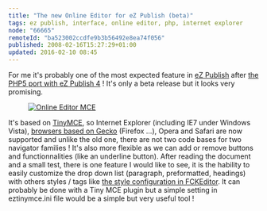 ```yaml
---
title: "The new Online Editor for eZ Publish (beta)"
tags: ez publish, interface, online editor, php, internet explorer
node: "66665"
remoteId: "ba523002ccdfe9b3b56492e8ea74f056"
published: 2008-02-16T15:27:29+01:00
updated: 2016-02-10 08:45
---
```


For me it's probably one of the most expected feature in [eZ
Publish](/tag/ez-publish) after [the PHP5 port with eZ Publish
4](/post/ez-publish-4) ! It's only a beta release but it looks very promising.

<figure class="object-center"><a href="/images/online-editor-mce.png"><img loading="lazy" src="/images/660x/online-editor-mce.png" alt="Online Editor MCE"> </a></figure>


It's based on [TinyMCE](http://tinymce.moxiecode.com/), so
Internet Explorer (including IE7 under Windows Vista), [browsers based on
Gecko](http://en.wikipedia.org/wiki/Gecko_%28layout_engine%29#Usage) (Firefox
…), Opera and Safari are now supported and unlike the old one, there are not
two code bases for two navigator families&nbsp;! It's also more flexible as we can
add or remove buttons and functionnalities (like an underline button). After
reading the document and a small test, there is one feature I would like to see,
it is the hability to easily customize the drop down list (paragraph,
preformatted, headings) with others styles / tags like [the style configuration
in
FCKEditor](http://docs.fckeditor.net/FCKeditor_2.x/Developers_Guide/Configuration/Styles).
It can probably be done with a Tiny MCE plugin but a simple setting in
eztinymce.ini file would be a simple but very useful tool !
